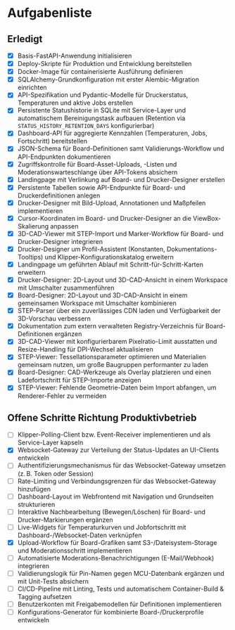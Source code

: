 # Aufgabenliste

## Erledigt

- [x] Basis-FastAPI-Anwendung initialisieren
- [x] Deploy-Skripte für Produktion und Entwicklung bereitstellen
- [x] Docker-Image für containerisierte Ausführung definieren
- [x] SQLAlchemy-Grundkonfiguration mit erster Alembic-Migration einrichten
- [x] API-Spezifikation und Pydantic-Modelle für Druckerstatus, Temperaturen und aktive Jobs erstellen
- [x] Persistente Statushistorie in SQLite mit Service-Layer und automatischem Bereinigungstask aufbauen (Retention via `STATUS_HISTORY_RETENTION_DAYS` konfigurierbar)
- [x] Dashboard-API für aggregierte Kennzahlen (Temperaturen, Jobs, Fortschritt) bereitstellen
- [x] JSON-Schema für Board-Definitionen samt Validierungs-Workflow und API-Endpunkten dokumentieren
- [x] Zugriffskontrolle für Board-Asset-Uploads, -Listen und Moderationswarteschlange über API-Tokens absichern
- [x] Landingpage mit Verlinkung auf Board- und Drucker-Designer erstellen
- [x] Persistente Tabellen sowie API-Endpunkte für Board- und Druckerdefinitionen anlegen
- [x] Drucker-Designer mit Bild-Upload, Annotationen und Maßpfeilen implementieren
- [x] Cursor-Koordinaten im Board- und Drucker-Designer an die ViewBox-Skalierung anpassen
- [x] 3D-CAD-Viewer mit STEP-Import und Marker-Workflow für Board- und Drucker-Designer integrieren
- [x] Drucker-Designer um Profil-Assistent (Konstanten, Dokumentations-Tooltips) und Klipper-Konfigurationskatalog erweitern
- [x] Landingpage um geführten Ablauf mit Schritt-für-Schritt-Karten erweitern
- [x] Drucker-Designer: 2D-Layout und 3D-CAD-Ansicht in einem Workspace mit Umschalter zusammenführen
- [x] Board-Designer: 2D-Layout und 3D-CAD-Ansicht in einem gemeinsamen Workspace mit Umschalter kombinieren
- [x] STEP-Parser über ein zuverlässiges CDN laden und Verfügbarkeit der 3D-Vorschau verbessern
- [x] Dokumentation zum extern verwalteten Registry-Verzeichnis für Board-Definitionen ergänzen
- [x] 3D-CAD-Viewer mit konfigurierbarem Pixelratio-Limit ausstatten und Resize-Handling für DPI-Wechsel aktualisieren
- [x] STEP-Viewer: Tessellationsparameter optimieren und Materialien gemeinsam nutzen, um große Baugruppen performanter zu laden
- [x] Board-Designer: CAD-Werkzeuge als Overlay platzieren und einen Ladefortschritt für STEP-Importe anzeigen
- [x] STEP-Viewer: Fehlende Geometrie-Daten beim Import abfangen, um Renderer-Fehler zu vermeiden

## Offene Schritte Richtung Produktivbetrieb

- [ ] Klipper-Polling-Client bzw. Event-Receiver implementieren und als Service-Layer kapseln
- [x] Websocket-Gateway zur Verteilung der Status-Updates an UI-Clients entwickeln
- [ ] Authentifizierungsmechanismus für das Websocket-Gateway umsetzen (z. B. Token oder Session)
- [ ] Rate-Limiting und Verbindungsgrenzen für das Websocket-Gateway hinzufügen
- [ ] Dashboard-Layout im Webfrontend mit Navigation und Grundseiten strukturieren
- [ ] Interaktive Nachbearbeitung (Bewegen/Löschen) für Board- und Drucker-Markierungen ergänzen
- [ ] Live-Widgets für Temperaturkurven und Jobfortschritt mit Dashboard-/Websocket-Daten verknüpfen
- [x] Upload-Workflow für Board-Grafiken samt S3-/Dateisystem-Storage und Moderationsschritt implementieren
- [ ] Automatisierte Moderations-Benachrichtigungen (E-Mail/Webhook) integrieren
- [ ] Validierungslogik für Pin-Namen gegen MCU-Datenbank ergänzen und mit Unit-Tests absichern
- [ ] CI/CD-Pipeline mit Linting, Tests und automatischem Container-Build & Tagging aufsetzen
- [ ] Benutzerkonten mit Freigabemodellen für Definitionen implementieren
- [ ] Konfigurations-Generator für kombinierte Board-/Druckerprofile entwickeln
